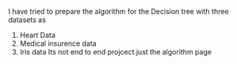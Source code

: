 I have tried to  prepare the algorithm for the Decision tree with three datasets as 
1. Heart Data
2. Medical insurence data
3. Iris data
   Its not end to end projcect  just the algorithm page 
